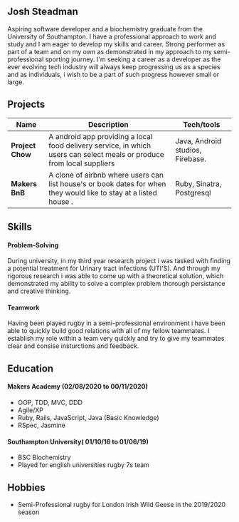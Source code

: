 ## Josh Steadman
Aspiring software developer and a biochemistry graduate from the University of Southampton. I have a professional approach to work and study and I am eager to develop my skills and career. Strong performer as part of a team and on my own as demonstrated in my approach to my semi-professional sporting journey. I'm seeking a career as a developer as the ever evolving tech industry will always keep progressing us as a species and as individuals, i wish to be a part of such progress however small or large.

## Projects

| Name                         | Description       | Tech/tools        |
| ---------------------------- | ----------------- | ----------------- |
| **Project Chow**            | A android app providing a local food delivery service, in which users can select meals or produce from local suppliers| Java, Android studios, Firebase. |
| **Makers BnB** | A clone of airbnb where users can list house's or book dates for when they would like to stay at a listed house . | Ruby, Sinatra, Postgresql              |


## Skills

#### Problem-Solving

During university, in my third year research project i was tasked with finding a potential treatment for Urinary tract infections (UTI'S). And through my rigorous research i was able to come up with a theoretical solution, which demonstrated my ability to solve a complex problem thorough persistance and creative thinking.


#### Teamwork

Having been played rugby in a semi-professional environment i have been able to quickly build good relations with all of my fellow teammates. I establish my role within a team very quickly and try to give my teammates clear and consise insturctions and feedback.



## Education

#### Makers Academy (02/08/2020 to 00/11/2020)

- OOP, TDD, MVC, DDD
- Agile/XP
- Ruby, Rails, JavaScript, Java (Basic Knowledge)
- RSpec, Jasmine

#### Southampton University( 01/10/16 to 01/06/19)

- BSC Biochemistry
- Played for english universities rugby 7s team


## Hobbies

- Semi-Professional rugby for London Irish Wild Geese in the 2019/2020 season
